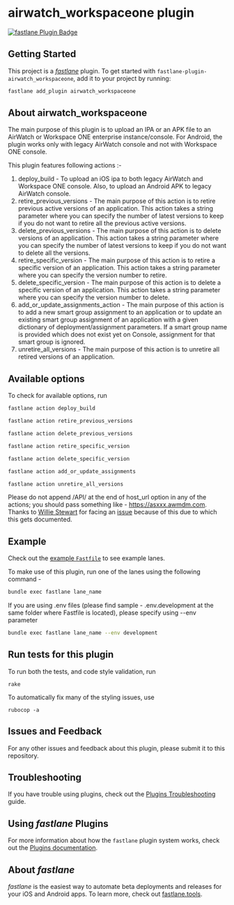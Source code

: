 # airwatch_workspaceone plugin

[![fastlane Plugin Badge](https://rawcdn.githack.com/fastlane/fastlane/master/fastlane/assets/plugin-badge.svg)](https://rubygems.org/gems/fastlane-plugin-airwatch_workspaceone)

## Getting Started

This project is a [_fastlane_](https://github.com/fastlane/fastlane) plugin. To get started with `fastlane-plugin-airwatch_workspaceone`, add it to your project by running:

```bash
fastlane add_plugin airwatch_workspaceone
```

## About airwatch_workspaceone

The main purpose of this plugin is to upload an IPA or an APK file to an AirWatch or Workspace ONE enterprise instance/console. For Android, the plugin works only with legacy AirWatch console and not with Workspace ONE console.

This plugin features following actions :-
1. deploy_build - To upload an iOS ipa to both legacy AirWatch and Workspace ONE console. Also, to upload an Android APK to legacy AirWatch console.
2. retire_previous_versions - The main purpose of this action is to retire previous active versions of an application. This action takes a string parameter where you can specify the number of latest versions to keep if you do not want to retire all the previous active versions.
3. delete_previous_versions - The main purpose of this action is to delete versions of an application. This action takes a string parameter where you can specify the number of latest versions to keep if you do not want to delete all the versions.
4. retire_specific_version - The main purpose of this action is to retire a specific version of an application. This action takes a string parameter where you can specify the version number to retire.
5. delete_specific_version - The main purpose of this action is to delete a specific version of an application. This action takes a string parameter where you can specify the version number to delete.
6. add_or_update_assignments_action - The main purpose of this action is to add a new smart group assignment to an application or to update an existing smart group assignment of an application with a given dictionary of deployment/assignment parameters. If a smart group name is provided which does not exist yet on Console, assignment for that smart group is ignored.
7. unretire_all_versions - The main purpose of this action is to unretire all retired versions of an application.

## Available options

To check for available options, run

```bash
fastlane action deploy_build
```
```bash
fastlane action retire_previous_versions
```
```bash
fastlane action delete_previous_versions
```
```bash
fastlane action retire_specific_version
```
```bash
fastlane action delete_specific_version
```
```bash
fastlane action add_or_update_assignments
```
```bash
fastlane action unretire_all_versions
```
Please do not append /API/ at the end of host_url option in any of the actions; you should pass something like - https://asxxx.awmdm.com. Thanks to [Willie Stewart](https://github.com/wstewartii) for facing an [issue](https://github.com/letsbondiway/fastlane-plugin-airwatch_workspaceone/issues/2) because of this due to which this gets documented.
## Example

Check out the [example `Fastfile`](fastlane/Fastfile) to see example lanes.

To make use of this plugin, run one of the lanes using the following command -

```bash
bundle exec fastlane lane_name
```
If you are using .env files (please find sample - .env.development at the same folder where Fastfile is located), please specify using --env parameter

```bash
bundle exec fastlane lane_name --env development
```

## Run tests for this plugin

To run both the tests, and code style validation, run

```
rake
```

To automatically fix many of the styling issues, use
```
rubocop -a
```

## Issues and Feedback

For any other issues and feedback about this plugin, please submit it to this repository.

## Troubleshooting

If you have trouble using plugins, check out the [Plugins Troubleshooting](https://docs.fastlane.tools/plugins/plugins-troubleshooting/) guide.

## Using _fastlane_ Plugins

For more information about how the `fastlane` plugin system works, check out the [Plugins documentation](https://docs.fastlane.tools/plugins/create-plugin/).

## About _fastlane_

_fastlane_ is the easiest way to automate beta deployments and releases for your iOS and Android apps. To learn more, check out [fastlane.tools](https://fastlane.tools).
